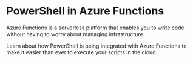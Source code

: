 ﻿# PowerShell in Azure Functions

Azure Functions is a serverless platform that enables you to write code without having to worry about managing infrastructure.

Learn about how PowerShell is being integrated with Azure Functions to make it easier than ever to execute your scripts in the cloud.
